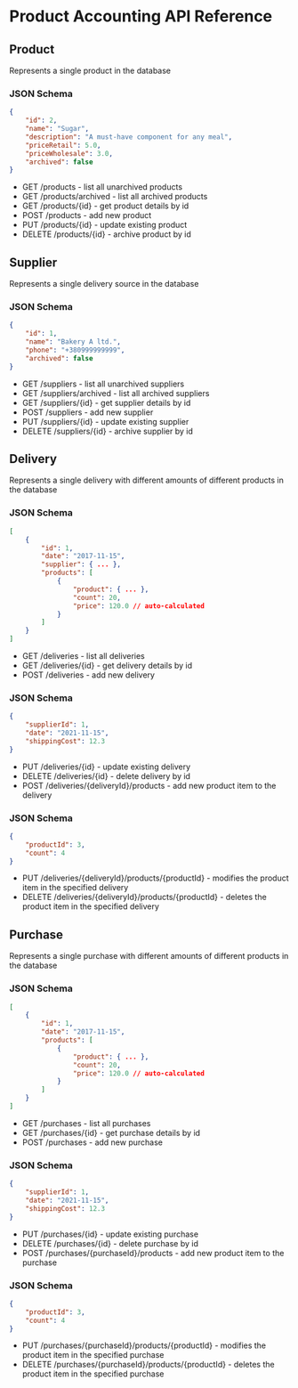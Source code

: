 # Product Accounting API Reference

## Product
Represents a single product in the database

### JSON Schema

```json
{
    "id": 2,
    "name": "Sugar",
    "description": "A must-have component for any meal",
    "priceRetail": 5.0,
    "priceWholesale": 3.0,
    "archived": false
}
```

* GET /products - list all unarchived products
* GET /products/archived - list all archived products
* GET /products/{id} - get product details by id
* POST /products - add new product
* PUT /products/{id} - update existing product
* DELETE /products/{id} - archive product by id

## Supplier
Represents a single delivery source in the database

### JSON Schema

```json
{
    "id": 1,
    "name": "Bakery A ltd.",
    "phone": "+380999999999",
    "archived": false
}
```

* GET /suppliers - list all unarchived suppliers
* GET /suppliers/archived - list all archived suppliers
* GET /suppliers/{id} - get supplier details by id
* POST /suppliers - add new supplier
* PUT /suppliers/{id} - update existing supplier
* DELETE /suppliers/{id} - archive supplier by id

## Delivery
Represents a single delivery with different amounts of different products in the 
database

### JSON Schema

```json
[
    {
        "id": 1,
        "date": "2017-11-15",
        "supplier": { ... },
        "products": [
            {
                "product": { ... },
                "count": 20,
                "price": 120.0 // auto-calculated
            }
        ]
    }
]
```

* GET /deliveries - list all deliveries
* GET /deliveries/{id} - get delivery details by id
* POST /deliveries - add new delivery

### JSON Schema
```json
{
    "supplierId": 1,
    "date": "2021-11-15",
    "shippingCost": 12.3
}
```

* PUT /deliveries/{id} - update existing delivery
* DELETE /deliveries/{id} - delete delivery by id
* POST /deliveries/{deliveryId}/products - add new product item to the delivery

### JSON Schema
```json
{
    "productId": 3,
    "count": 4
}
```

* PUT /deliveries/{deliveryId}/products/{productId} - modifies the product item
in the specified delivery
* DELETE /deliveries/{deliveryId}/products/{productId} - deletes the product 
item in the specified delivery

## Purchase
Represents a single purchase with different amounts of different products in the 
database

### JSON Schema

```json
[
    {
        "id": 1,
        "date": "2017-11-15",
        "products": [
            {
                "product": { ... },
                "count": 20,
                "price": 120.0 // auto-calculated
            }
        ]
    }
]
```

* GET /purchases - list all purchases
* GET /purchases/{id} - get purchase details by id
* POST /purchases - add new purchase

### JSON Schema
```json
{
    "supplierId": 1,
    "date": "2021-11-15",
    "shippingCost": 12.3
}
```

* PUT /purchases/{id} - update existing purchase
* DELETE /purchases/{id} - delete purchase by id
* POST /purchases/{purchaseId}/products - add new product item to the purchase

### JSON Schema
```json
{
    "productId": 3,
    "count": 4
}
```

* PUT /purchases/{purchaseId}/products/{productId} - modifies the product item
in the specified purchase
* DELETE /purchases/{purchaseId}/products/{productId} - deletes the product 
item in the specified purchase